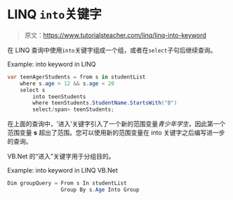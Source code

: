 # LINQ `into`关键字

> 原文：<https://www.tutorialsteacher.com/linq/linq-into-keyword>

在 LINQ 查询中使用`into`关键字组成一个组，或者在`select`子句后继续查询。

Example: into keyword in LINQ

```cs
var teenAgerStudents = from s in studentList
    where s.age > 12 && s.age < 20
    select s
        into teenStudents
        where teenStudents.StudentName.StartsWith("B")
        select/span> teenStudents;
```

在上面的查询中，‘进入’关键字引入了一个新的范围变量*青少年学生*，因此第一个范围变量 **s** 超出了范围。您可以使用新的范围变量在 into 关键字之后编写进一步的查询。

VB.Net 的“进入”关键字用于分组目的。

Example: into keyword in LINQ VB.Net

```cs
Dim groupQuery = From s In studentList
                 Group By s.Age Into Group
```